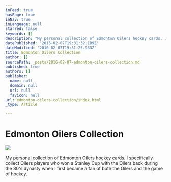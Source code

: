 ```yaml
---
inFeed: true
hasPage: true
inNav: true
inLanguage: null
starred: false
keywords: []
description: "My personal collection of Edmonton Oilers hockey cards. I specifically collect Oilers players who won a Stanley Cup with the Oilers back during the 80's dynasty when I first became a fan of both the Oilers and the game of hockey."
datePublished: '2016-02-07T19:31:32.189Z'
dateModified: '2016-02-07T19:31:25.933Z'
title: Edmonton Oilers Collection
author: []
sourcePath: _posts/2016-02-07-edmonton-oilers-collection.md
published: true
authors: []
publisher:
  name: null
  domain: null
  url: null
  favicon: null
url: edmonton-oilers-collection/index.html
_type: Article

---
```

# Edmonton Oilers Collection
![](https://the-grid-user-content.s3-us-west-2.amazonaws.com/76b9b664-1316-4091-808d-288952eeab09.jpg)

My personal collection of Edmonton Oilers hockey cards. I specifically collect Oilers players who won a Stanley Cup with the Oilers back during the 80's dynasty when I first became a fan of both the Oilers and the game of hockey.